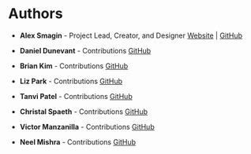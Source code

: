 # Authors

- **Alex Smagin** - Project Lead, Creator, and Designer
  [Website](https://alexsmagin.dev) | [GitHub](https://github.com/Alexandrbig1)

- **Daniel Dunevant** - Contributions
  [GitHub](https://github.com/DanielDunevant)

- **Brian Kim** - Contributions
  [GitHub](https://github.com/bibimbop123)

- **Liz Park** - Contributions
  [GitHub](https://github.com/SEParkDEV)

<!-- - **Steve McKay** - Contributions
  [GitHub](https://github.com/smmckay) -->

- **Tanvi Patel** - Contributions
  [GitHub](https://github.com/tanvi4248)

- **Christal Spaeth** - Contributions
  [GitHub](https://github.com/christalchronicles)

- **Victor Manzanilla** - Contributions
  [GitHub](https://github.com/VictorManzanilla)

<!-- - **Huda Hajira** - Contributions
  [GitHub](https://github.com/huda-code)

- **Shubham Sharma** - Contributions
  [GitHub](https://github.com/shubhamsharma9199)

- **Kwame Nketiah** - Contributions
  [GitHub](https://github.com/bawsepap)

- **Purva Sawant** - Contributions
  [GitHub](https://github.com/19purva) -->

- **Neel Mishra** - Contributions
  [GitHub](https://github.com/Neel-07)

<!-- - **Gaurav Bomble** - Contributions
  [GitHub](https://github.com/Gauravtb2253)

- **Nirvana Dogra** - Contributions
  [GitHub](https://github.com/NirvanaDogra)

- **Pranjay Singh** - Contributions
  [GitHub](https://github.com/blunterdecosta123) -->
